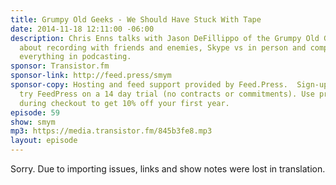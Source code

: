 ```yaml
---
title: Grumpy Old Geeks - We Should Have Stuck With Tape
date: 2014-11-18 12:11:00 -06:00
description: Chris Enns talks with Jason DeFillippo of the Grumpy Old Geeks podcast
  about recording with friends and enemies, Skype vs in person and computers ruining
  everything in podcasting.
sponsor: Transistor.fm
sponsor-link: http://feed.press/smym
sponsor-copy: Hosting and feed support provided by Feed.Press.  Sign-up today and
  try FeedPress on a 14 day trial (no contracts or commitments). Use promo code "smym"
  during checkout to get 10% off your first year.
episode: 59
show: smym
mp3: https://media.transistor.fm/845b3fe8.mp3
layout: episode
---
```


Sorry. Due to importing issues, links and show notes were lost in translation.
